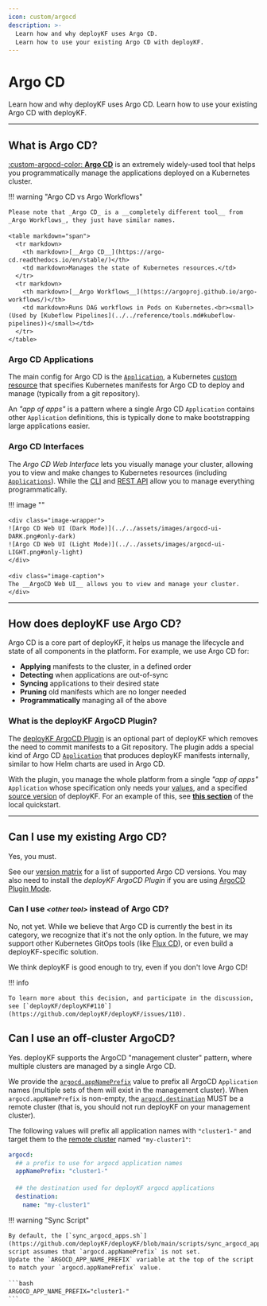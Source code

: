 ```yaml
---
icon: custom/argocd
description: >-
  Learn how and why deployKF uses Argo CD.
  Learn how to use your existing Argo CD with deployKF.
---
```


# Argo CD

Learn how and why deployKF uses Argo CD.
Learn how to use your existing Argo CD with deployKF.

---

## __What is Argo CD?__

[:custom-argocd-color: __Argo CD__](https://argo-cd.readthedocs.io/en/stable/) is an extremely widely-used tool that helps you programmatically manage the applications deployed on a Kubernetes cluster.

!!! warning "Argo CD vs Argo Workflows"

    Please note that _Argo CD_ is a __completely different tool__ from _Argo Workflows_, they just have similar names.
    
    <table markdown="span">
      <tr markdown>
        <th markdown>[__Argo CD__](https://argo-cd.readthedocs.io/en/stable/)</th>
        <td markdown>Manages the state of Kubernetes resources.</td>
      </tr>
      <tr markdown>
        <th markdown>[__Argo Workflows__](https://argoproj.github.io/argo-workflows/)</th>
        <td markdown>Runs DAG workflows in Pods on Kubernetes.<br><small>(Used by [Kubeflow Pipelines](../../reference/tools.md#kubeflow-pipelines))</small></td>
      </tr>
    </table>

### Argo CD Applications

The main config for Argo CD is the [`Application`](https://argo-cd.readthedocs.io/en/stable/user-guide/application-specification/), a Kubernetes [custom resource](https://kubernetes.io/docs/concepts/extend-kubernetes/api-extension/custom-resources/) that specifies Kubernetes manifests for Argo CD to deploy and manage (typically from a git repository).

An _"app of apps"_ is a pattern where a single Argo CD `Application` contains other `Application` definitions, this is typically done to make bootstrapping large applications easier.

### Argo CD Interfaces

The _Argo CD Web Interface_ lets you visually manage your cluster, allowing you to view and make changes to Kubernetes resources (including [`Applications`](#argo-cd-applications)).
While the [CLI](https://argo-cd.readthedocs.io/en/stable/user-guide/commands/argocd/) and [REST API](https://cd.apps.argoproj.io/swagger-ui) allow you to manage everything programmatically.

!!! image ""

    <div class="image-wrapper">
    ![Argo CD Web UI (Dark Mode)](../../assets/images/argocd-ui-DARK.png#only-dark)
    ![Argo CD Web UI (Light Mode)](../../assets/images/argocd-ui-LIGHT.png#only-light)
    </div>

    <div class="image-caption">
    The __ArgoCD Web UI__ allows you to view and manage your cluster.
    </div>

---

## __How does deployKF use Argo CD?__

Argo CD is a core part of deployKF, it helps us manage the lifecycle and state of all components in the platform.
For example, we use Argo CD for:

- __Applying__ manifests to the cluster, in a defined order
- __Detecting__ when applications are out-of-sync
- __Syncing__ applications to their desired state
- __Pruning__ old manifests which are no longer needed
- __Programmatically__ managing all of the above

### __What is the deployKF ArgoCD Plugin?__

The [deployKF ArgoCD Plugin](https://github.com/deployKF/deployKF/tree/main/argocd-plugin) is an optional part of deployKF which removes the need to commit manifests to a Git repository.
The plugin adds a special kind of Argo CD [`Application`](#argo-cd-applications) that produces deployKF manifests internally, similar to how Helm charts are used in Argo CD. 

With the plugin, you manage the whole platform from a single _"app of apps"_ `Application` whose specification only needs your [values](../configs.md#about-values), and a specified [source version](../getting-started.md#deploykf-versions) of deployKF.
For an example of this, see [__this section__](../local-quickstart.md#create-an-app-of-apps) of the local quickstart.

---

## __Can I use my existing Argo CD?__

Yes, you must.

See our [version matrix](../../releases/version-matrix.md#deploykf-dependencies) for a list of supported Argo CD versions.
You may also need to install the _deployKF ArgoCD Plugin_ if you are using [ArgoCD Plugin Mode](../getting-started.md#modes-of-operation).

### __Can I use <small>_&lt;other tool&gt;_</small> instead of Argo CD?__
    
No, not yet.
While we believe that Argo CD is currently the best in its category, we recognize that it's not the only option.
In the future, we may support other Kubernetes GitOps tools (like [Flux CD](https://fluxcd.io/)), or even build a deployKF-specific solution.

We think deployKF is good enough to try, even if you don't love Argo CD!

!!! info

    To learn more about this decision, and participate in the discussion, see [`deployKF/deployKF#110`](https://github.com/deployKF/deployKF/issues/110).

## __Can I use an off-cluster ArgoCD?__

Yes.
deployKF supports the ArgoCD "management cluster" pattern, where multiple clusters are managed by a single Argo CD.

We provide the [`argocd.appNamePrefix`](https://github.com/deployKF/deployKF/blob/v0.1.4/generator/default_values.yaml#L8-L13) value to prefix all ArgoCD `Application` names (multiple sets of them will exist in the management cluster).
When `argocd.appNamePrefix` is non-empty, the [`argocd.destination`](https://github.com/deployKF/deployKF/blob/v0.1.4/generator/default_values.yaml#L56-L61) MUST be a remote cluster (that is, you should not run deployKF on your management cluster).

The following values will prefix all application names with `"cluster1-"` and target them to the [remote cluster](https://argo-cd.readthedocs.io/en/stable/operator-manual/declarative-setup/#clusters) named `"my-cluster1"`:

```yaml
argocd:
  ## a prefix to use for argocd application names
  appNamePrefix: "cluster1-"

  ## the destination used for deployKF argocd applications
  destination:
    name: "my-cluster1"
```

!!! warning "Sync Script"

    By default, the [`sync_argocd_apps.sh`](https://github.com/deployKF/deployKF/blob/main/scripts/sync_argocd_apps.sh) script assumes that `argocd.appNamePrefix` is not set.
    Update the `ARGOCD_APP_NAME_PREFIX` variable at the top of the script to match your `argocd.appNamePrefix` value.

    ```bash
    ARGOCD_APP_NAME_PREFIX="cluster1-"
    ```
